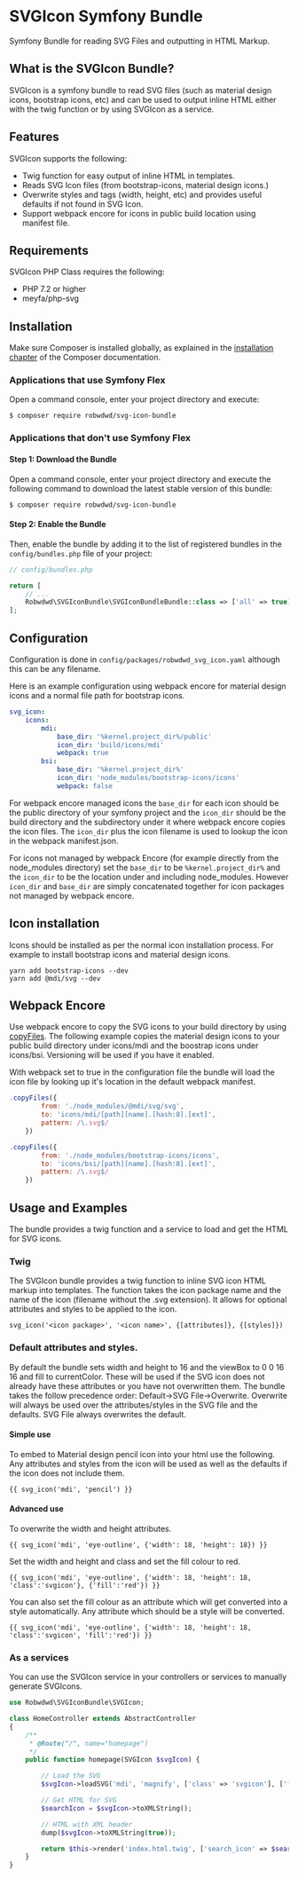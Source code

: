 # SVGIcon Symfony Bundle

Symfony Bundle for reading SVG Files and outputting in HTML Markup.

## What is the SVGIcon Bundle?

SVGIcon is a symfony bundle to read SVG files (such as material design
icons, bootstrap icons, etc) and can be used to output inline HTML either
with the twig function or by using SVGIcon as a service.

## Features

SVGIcon supports the following:

-   Twig function for easy output of inline HTML in templates.
-   Reads SVG Icon files (from bootstrap-icons, material design icons.)
-   Overwrite styles and tags (width, height, etc) and provides useful
    defaults if not found in SVG Icon.
-   Support webpack encore for icons in public build location using
    manifest file.

## Requirements

SVGIcon PHP Class requires the following:

-   PHP 7.2 or higher
-   meyfa/php-svg

## Installation

Make sure Composer is installed globally, as explained in the
[installation chapter](https://getcomposer.org/doc/00-intro.md)
of the Composer documentation.

### Applications that use Symfony Flex

Open a command console, enter your project directory and execute:

```console
$ composer require robwdwd/svg-icon-bundle
```

### Applications that don't use Symfony Flex

#### Step 1: Download the Bundle

Open a command console, enter your project directory and execute the
following command to download the latest stable version of this bundle:

```console
$ composer require robwdwd/svg-icon-bundle
```

#### Step 2: Enable the Bundle

Then, enable the bundle by adding it to the list of registered bundles
in the `config/bundles.php` file of your project:

```php
// config/bundles.php

return [
    // ...
    Robwdwd\SVGIconBundle\SVGIconBundleBundle::class => ['all' => true],
];
```

## Configuration

Configuration is done in `config/packages/robwdwd_svg_icon.yaml` although this
can be any filename.

Here is an example configuration using webpack encore for material design
icons and a normal file path for bootstrap icons.

```yaml
svg_icon:
    icons:
        mdi:
            base_dir: '%kernel.project_dir%/public'
            icon_dir: 'build/icons/mdi'
            webpack: true
        bsi:
            base_dir: '%kernel.project_dir%'
            icon_dir: 'node_modules/bootstrap-icons/icons'
            webpack: false
```

For webpack encore managed icons the `base_dir` for each icon should be the public
directory of your symfony project and the `icon_dir` should be the build
directory and the subdirectory under it where webpack encore copies the icon
files. The `icon_dir` plus the icon filename is used to lookup the icon in
the webpack manifest.json.

For icons not managed by webpack Encore (for example directly from the
node_modules directory) set the `base_dir` to be `%kernel.project_dir%` and
the `icon_dir` to be the location under and including node_modules. However
`icon_dir` and `base_dir` are simply concatenated together for icon packages
not managed by webpack encore.

## Icon installation

Icons should be installed as per the normal icon installation process. For
example to install bootstrap icons and material design icons.

```console
yarn add bootstrap-icons --dev
yarn add @mdi/svg --dev
```

## Webpack Encore

Use webpack encore to copy the SVG icons to your build directory by using
[copyFiles](https://symfony.com/doc/current/frontend/encore/copy-files.html).
The following example copies the material design icons to your public build
directory under icons/mdi and the boostrap icons under icons/bsi. Versioning
will be used if you have it enabled.

With webpack set to true in the configuration file the bundle will load the
icon file by looking up it's location in the default webpack manifest.

```javascript
.copyFiles({
        from: './node_modules/@mdi/svg/svg',
        to: 'icons/mdi/[path][name].[hash:8].[ext]',
        pattern: /\.svg$/
    })

.copyFiles({
        from: './node_modules/bootstrap-icons/icons',
        to: 'icons/bsi/[path][name].[hash:8].[ext]',
        pattern: /\.svg$/
    })
```

## Usage and Examples

The bundle provides a twig function and a service to load and get the HTML
for SVG icons.

### Twig

The SVGIcon bundle provides a twig function to inline SVG icon HTML markup
into templates. The function takes the icon package name and the name of
the icon (filename without the .svg extension). It allows for optional attributes
and styles to be applied to the icon.

    svg_icon('<icon package>', '<icon name>', {[attributes]}, {[styles]})

### Default attributes and styles.

By default the bundle sets width and height to 16 and the viewBox to 0 0 16 16
and fill to currentColor. These will be used if the SVG icon does not already
have these attributes or you have not overwritten them. The bundle takes the
follow precedence order: Default->SVG File->Overwrite. Overwrite will always be
used over the attributes/styles in the SVG file and the defaults. SVG File always
overwrites the default.

#### Simple use

To embed to Material design pencil icon into your html use the following. Any
attributes and styles from the icon will be used as well as the defaults if the
icon does not include them.

    {{ svg_icon('mdi', 'pencil') }}

#### Advanced use

To overwrite the width and height attributes.

    {{ svg_icon('mdi', 'eye-outline', {'width': 18, 'height': 18}) }}

Set the width and height and class and set the fill colour to red.

    {{ svg_icon('mdi', 'eye-outline', {'width': 18, 'height': 18, 'class':'svgicon'}, {'fill':'red'}) }}

You can also set the fill colour as an attribute which will get converted into
a style automatically. Any attribute which should be a style will be converted.

    {{ svg_icon('mdi', 'eye-outline', {'width': 18, 'height': 18, 'class':'svgicon', 'fill':'red'}) }}

### As a services

You can use the SVGIcon service in your controllers or services to manually
generate SVGIcons.

```PHP
use Robwdwd\SVGIconBundle\SVGIcon;

class HomeController extends AbstractController
{
    /**
     * @Route("/", name="homepage")
     */
    public function homepage(SVGIcon $svgIcon) {

        // Load the SVG
        $svgIcon->loadSVG('mdi', 'magnify', ['class' => 'svgicon'], ['fill' => 'currentColor']);

        // Get HTML for SVG
        $searchIcon = $svgIcon->toXMLString();

        // HTML with XML header
        dump($svgIcon->toXMLString(true));

        return $this->render('index.html.twig', ['search_icon' => $searchIcon]);
    }
}
```
